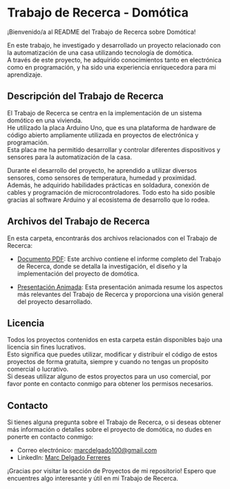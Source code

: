 # Trabajo de Recerca - Domótica  
  
¡Bienvenido/a al README del Trabajo de Recerca sobre Domótica!  
  
En este trabajo, he investigado y desarrollado un proyecto relacionado con la automatización de una casa utilizando tecnología de domótica.  
A través de este proyecto, he adquirido conocimientos tanto en electrónica como en programación, y ha sido una experiencia enriquecedora para mi aprendizaje.  
  
## Descripción del Trabajo de Recerca  
  
El Trabajo de Recerca se centra en la implementación de un sistema domótico en una vivienda.  
He utilizado la placa Arduino Uno, que es una plataforma de hardware de código abierto ampliamente utilizada en proyectos de electrónica y programación.  
Esta placa me ha permitido desarrollar y controlar diferentes dispositivos y sensores para la automatización de la casa.  

Durante el desarrollo del proyecto, he aprendido a utilizar diversos sensores, como sensores de temperatura, humedad y proximidad.  
Además, he adquirido habilidades prácticas en soldadura, conexión de cables y programación de microcontroladores. 
Todo esto ha sido posible gracias al software Arduino y al ecosistema de desarrollo que lo rodea.  
  
## Archivos del Trabajo de Recerca  
  
En esta carpeta, encontrarás dos archivos relacionados con el Trabajo de Recerca:  
  
- [Documento PDF](./TrabajoDeRecerca.pdf): Este archivo contiene el informe completo del Trabajo de Recerca, donde se detalla la investigación, el diseño y la implementación del proyecto de domótica.  
  
- [Presentación Animada](./PresentacionAnimada.pptx): Esta presentación animada resume los aspectos más relevantes del Trabajo de Recerca y proporciona una visión general del proyecto desarrollado.  
  
## Licencia  
  
Todos los proyectos contenidos en esta carpeta están disponibles bajo una licencia sin fines lucrativos.  
Esto significa que puedes utilizar, modificar y distribuir el código de estos proyectos de forma gratuita, siempre y cuando no tengas un propósito comercial o lucrativo.  
Si deseas utilizar alguno de estos proyectos para un uso comercial, por favor ponte en contacto conmigo para obtener los permisos necesarios.  
  
## Contacto  
  
Si tienes alguna pregunta sobre el Trabajo de Recerca, o si deseas obtener más información o detalles sobre el proyecto de domótica, no dudes en ponerte en contacto conmigo:  
  
- Correo electrónico: marcdelgado100@gmail.com
- LinkedIn: [Marc Delgado Ferreres](https://www.linkedin.com/in/marc-delgado-ferreres)  
  
¡Gracias por visitar la sección de Proyectos de mi repositorio! Espero que encuentres algo interesante y útil en mi Trabajo de Recerca.  
  
  
